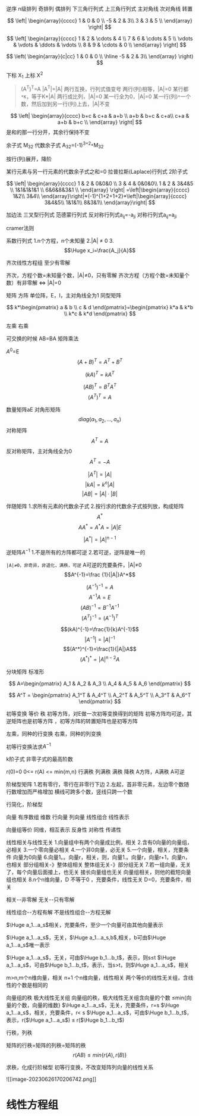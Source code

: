 
逆序
n级排列
奇排列
偶排列
下三角行列式
上三角行列式
主对角线
次对角线
转置




$$
\left|
\begin{array}{cccc} 
    1  &  0   & 0 \\ 
   -5  &  2   & 3\\ 
    3  &  3   & 5 \\
\end{array}
\right| 
$$

$$
\left[
\begin{array}{cccc} 
 1      & 2      & \cdots & 4      \\
 7      & 6      & \cdots & 5      \\
 \vdots & \vdots & \ddots & \vdots \\
 8      & 9      & \cdots & 0      \\
\end{array}
\right]
$$

$$
\left(
\begin{array}{c|cc} 
    1  &  0   & 0 \\ 
    \hline
   -5  &  2   & 3\\ 
\end{array}
\right)
$$

下标 X<sub>1</sub>
上标 X<sup>2</sup>

>
>(A<sup>T</sup>)<sup>T</sup>=A
>|A<sup>T</sup>|=|A|
>两行互换，行列式值变号
>两行(列)相等，|A|=0
>某行都`*K`，等于K*|A|
>两行成比列，|A|=0
>某一行全为0，|A|=0
>某一行(列)`*`一个数，然后加到另一行(列)上去，|A|不变
>



$$
\left|
\begin{array}{cccc} 
    b+c  &  c+a   & a+b \\ 
   a+b  &  b+c   & c+a\\ 
    c+a  &  a+b   & b+c \\
\end{array}
\right| 
$$
是和的那一行分开，其余行保持不变

余子式 M<sub>32</sub>
代数余子式 A<sub>32</sub>=(-1)<sup>3+2</sup>`*`M<sub>32</sub>

按行(列)展开，降阶

某行元素与另一行元素的代数余子式之和=0
拉普拉斯(Laplace)行列式
2阶子式

$$
\left|
\begin{array}{cccc} 
    1  &  2   & 0&0&0 \\ 
   3  &  4   & 0&0&0\\ 
    1  &  2   & 3&4&5 \\
    1&1&1&1&1 \\
    6&6&8&3&1 \\
\end{array}
\right| =\left|\begin{array}{cccc}
1&2\\
3&4\\
\end{array}\right|*(-1)^{1+2+1+2}*\left|\begin{array}{cccc}
3&4&5\\
1&1&1\\
8&3&1\\
\end{array}\right|
$$


加边法
三叉型行列式
范德蒙行列式
反对称行列式a<sub>ij</sub>=-a<sub>ji</sub>
对称行列式a<sub>ij</sub>=a<sub>ji</sub>

cramer法则

系数行列式
1.n个方程，n个未知量
2.|A| ≠ 0
3.$$\Huge x_i=\frac{A_j}{A}$$


齐次线性方程组
至少有零解

齐次，方程个数=未知量个数，|A|≠0，只有零解
齐次方程（方程个数=未知量个数）有非零解 <=> |A|=0

矩阵
方阵
单位阵，E，I，主对角线全为1
同型矩阵


$$
k*\begin{pmatrix}
a & b \\
c & d
\end{pmatrix}=\begin{pmatrix}
k*a & k*b \\
k*c & k*d
\end{pmatrix}
$$



左乘
右乘

可交换的时候 AB=BA
矩阵乘法

$A^0$=E
$$(A+B)^T=A^T+B^T$$

$$(kA)^T=kA^T$$

$$(AB)^T=B^TA^T$$
$$(A^T)^T=A$$


数量矩阵aE
对角形矩阵$$diag(a_1,a_2,...,a_n)$$
对称矩阵$$A^T=A$$
反对称矩阵，主对角线全为0
$$A^T=-A$$

$$|A^T|=|A|$$
$$|kA|=k^n|A|$$
$$|AB|=|A|·|B|$$

伴随矩阵
1.求所有元素的代数余子式
2.按行求的代数余子式按列放，构成矩阵
$$A^*$$
$$AA^*=A^*A=|A|E$$


$$|A^*|=|A|^{n-1}$$

逆矩阵$A^{-1}$
1.不是所有的方阵都可逆
2.若可逆，逆阵是唯一的

`|A|≠0，非奇异，非退化，满秩，可逆`
A可逆的充要条件，|A|≠0
$$A^{-1}=\frac {1}{|A|}A^*$$

$$(A^{-1})^{-1}=A$$
$$A^{-1}A=E$$
$$(AB)^{-1}=B^{-1}A^{-1}$$
$$(A^T)^{-1}=(A^{-1})^T$$


$$(kA)^{-1}=\frac{1}{k}A^{-1}$$
$$|A^{-1}|=|A|^{-1}$$
$$(A^*)^{-1}=\frac{1}{|A|}A$$
$$(A^*)^*=|A|^{n-2}A$$

分块矩阵
标准形


$$
A=\begin{pmatrix}
A_1 & A_2 & A_3 \\
A_4 & A_5 & A_6
\end{pmatrix}
$$

$$
A^T = \begin{pmatrix}
A_1^T & A_4^T  \\
A_2^T & A_5^T  \\
A_3^T & A_6^T
\end{pmatrix}
$$



初等变换
等价
秩
初等方阵，对E做一次初等变换得到的矩阵
初等方阵均可逆，其逆矩阵也是初等方阵
，初等方阵的转置矩阵也是初等方阵

左乘，同种的行变换
右乘，同种的列变换

初等行变换法求$A^{-1}$

k阶子式
非零子式的最高阶数

r(0)=0
0<= r(A) <= min{m,n}
行满秩
列满秩
满秩
降秩
A方阵，A满秩
A可逆

阶梯型矩阵
1.若有零行，零行在非零行下边
2.左起，首非零元素，左边零个数随行数增加而严格增加
横线可跨多个数，竖线只跨一个数

行简化，阶梯型


向量
有序数组
维数
行向量
列向量
线性组合
线性表示

向量组等价
同维，相互表示
反身性
对称性
传递性

线性相关与线性无关
1.向量组中有两个向量成比例，相关
2.含有0向量的向量组，必相关
3.一个零向量必相关
4.一个非0向量，必无关
5.一个向量，相关，充要条件 向量为0向量
6.向量1。。向量r，相关，则，向量1.。向量r，向量r+1，向量n，也相关
部分组相关-》整体组相关
整体组无关-》部分组无关
7.若一组向量，无关了，每个向量后面接上，也无关
接长向量组也无关
向量组相关，则他的截短向量组也相关
8.n个n维向量，D 不等于0 ，充要条件，线性无关
D=0，充要条件，相关



相关--非零解
无关--只有零解

线性组合--方程有解
不是线性组合--方程无解


$\Huge a_1...a_s$相关，充要条件，至少一个向量可由其他向量表示


$\Huge a_1...a_s$，无关，$\Huge a_1...a_s,b$,相关，b可由$\Huge a_1...a_s$唯一表示

$\Huge a_1...a_s$，无关，可由$\Huge b_1...b_t$，表示，则s≤t
$\Huge a_1...a_s$，可由$\Huge b_1...b_t$，表示，当s>t，则$\Huge a_1...a_s$，相关

m>n,m个n维向量，相关
n+1 个n维向量，线性相关
两个等价的线性无关组，含线性的个数是相同的

向量组的秩
极大线性无关组
向量组的秩，极大线性无关组含向量的个数
≤min{向量的个数，向量的维数}
$\Huge a_1...a_s$，无关，充要条件，r=s
$\Huge a_1...a_s$，相关，充要条件，r< s
$\Huge a_1...a_s$，可由$\Huge b_1...b_t$，表示，r($\Huge a_1...a_s$) ≤ r($\Huge b_1...b_t$)

行秩，列秩

矩阵的行秩=矩阵的列秩=矩阵的秩
$$
r(AB) ≤ min\{r(A),r(B)\}
$$


求秩，化成行阶梯型
初等行变换，不改变矩阵列向量的线性关系


![[image-20230626170206742.png]]




# 线性方程组














